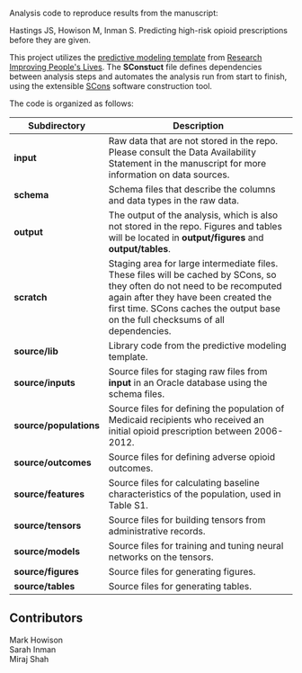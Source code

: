 Analysis code to reproduce results from the manuscript:

Hastings JS, Howison M, Inman S. 
Predicting high-risk opioid prescriptions before they are given.

This project utilizes the [predictive modeling
template](https://github.com/ripl-org/predictive-template) from [Research
Improving People's Lives](https://ripl.org).  The **SConstuct** file defines
dependencies between analysis steps and automates the analysis run from start
to finish, using the extensible [SCons](http://scons.org/) software
construction tool.

The code is organized as follows:

| Subdirectory | Description |
| --- | --- |
| **input** | Raw data that are not stored in the repo. Please consult the Data Availability Statement in the manuscript for more information on data sources. |
| **schema** | Schema files that describe the columns and data types in the raw data. |
| **output** | The output of the analysis, which is also not stored in the repo. Figures and tables will be located in **output/figures** and **output/tables**. |
| **scratch** | Staging area for large intermediate files. These files will be cached by SCons, so they often do not need to be recomputed again after they have been created the first time. SCons caches the output base on the full checksums of all dependencies. |
| **source/lib** | Library code from the predictive modeling template. |
| **source/inputs** | Source files for staging raw files from **input** in an Oracle database using the schema files. |.
| **source/populations** | Source files for defining the population of Medicaid recipients who received an initial opioid prescription between 2006-2012. |
| **source/outcomes** | Source files for defining adverse opioid outcomes. |
| **source/features** | Source files for calculating baseline characteristics of the population, used in Table S1. |
| **source/tensors** | Source files for building tensors from administrative records. |
| **source/models** | Source files for training and tuning neural networks on the tensors. |
| **source/figures** | Source files for generating figures. |
| **source/tables** | Source files for generating tables. |

## Contributors

Mark Howison  
Sarah Inman  
Miraj Shah
